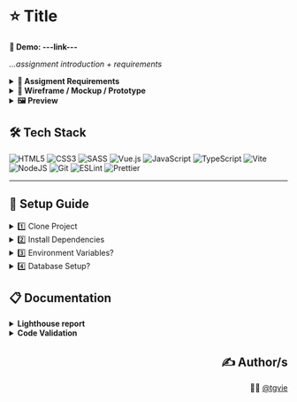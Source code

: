 # ⭐ Title

**🔗 Demo: ---link---**

*...assignment introduction + requirements*

<details>
<summary><strong>🧾 Assigment Requirements</strong></summary>

- **1**: ...requirement 1
- **2**: ...requirement 2
- **3**: ...requirement 3
- **4**: ...requirement 4
- **5**: ...requirement 5
</details>

<details>
<summary><strong>📐 Wireframe / Mockup / Prototype</strong></summary>

| 📐 | 📐 |
| --- | -- |
| ![-](---image---) | ![-](---image---) |

| 📐 | 📐 |
| --- | -- |
| ![-](---image---) | ![-](---image---) |

| 📐 | 📐 |
| --- | -- |
| ![-](---image---) | ![-](---image---) |
</details>

<details>
<summary><strong>🖼️ Preview</strong></summary>

| Desktop ☀️ | Desktop 🌑 |
| ------------------ | ------------------ | 
| ![Desktop Screenshot Light](---image---) | ![Desktop Screenshot Dark](---image---) |

| Tablet ☀️ | Tablet 🌑 |
| ----------------- | ---------------- | 
| ![Tablet Screenshot Light](---image---) | ![Tablet Screenshot Dark](---image---) |

| Phone ☀️ | Phone 🌑 |
| ---------------- | --------------- | 
| ![Phone Screenshot Light](---image---) | ![Phone Screenshot Dark](---image---) |
</details>

## 🛠️ Tech Stack
![HTML5](https://img.shields.io/badge/HTML5-%23E34F26.svg?style=flat&logo=html5&logoColor=white)
![CSS3](https://img.shields.io/badge/CSS3-%231572B6.svg?style=flat&logo=css3&logoColor=white)
![SASS](https://img.shields.io/badge/SASS-hotpink.svg?style=flat&logo=SASS&logoColor=white)
![Vue.js](https://img.shields.io/badge/Vue.js-%2335495e.svg?style=flat&logo=vuedotjs&logoColor=%234FC08D)
![JavaScript](https://img.shields.io/badge/JavaScript-%23323330.svg?style=flat&logo=javascript&logoColor=%23F7DF1E)
![TypeScript](https://img.shields.io/badge/TypeScript-%23007ACC.svg?style=flat&logo=typescript&logoColor=white)
![Vite](https://img.shields.io/badge/Vite-%23646CFF.svg?style=flat&logo=vite&logoColor=white)
![NodeJS](https://img.shields.io/badge/Node.js-6DA55F?style=flat&logo=node.js&logoColor=white)
![Git](https://img.shields.io/badge/Git-%23F05033.svg?style=flat&logo=git&logoColor=white)
![ESLint](https://img.shields.io/badge/ESLint-4B3263?style=flat&logo=eslint&logoColor=white)
![Prettier](https://img.shields.io/badge/Prettier-%23F7B93E.svg?style=flat&logo=prettier&logoColor=black)

<hr>

## 🔧 Setup Guide
<details>
<summary>1️⃣ Clone Project</summary>
  
```bash
git clone https://github.com/username/repo-name.git
cd repo-name
```
</details>

<details>
<summary>2️⃣ Install Dependencies</summary>
  
```bash
npm install
npm start
OR
pnpm install
pnpm start
OR
yarn install
yarn start
```
</details>

<details>
<summary>3️⃣ Environment Variables?</summary>

- Some projects require setting up environment variables, typically in a .env file.
</details>

<details>
<summary>4️⃣ Database Setup?</summary>

- If the project uses a database, it will need to set up: creating the database, running migrations, or seeding data.
</details>

## 📋 Documentation
<details>
<summary><strong>Lighthouse report</strong></summary>

| Desktop | Phone |
| ------- | ----- |
| ![Desktop Lighthouse Report](---image---) | ![Phone Lighthouse Report](---image---) |
</details>

<details>
<summary><strong>Code Validation</strong></summary>

| HTML | CSS |
| ---- | --- |
| ![HTML Validation](---image---) | ![CSS Validation](---image---) |
</details>

<div align="right">
  
## ✍️ Author/s
🧑‍💻 [@tgvie](https://github.com/tgvie)

</div>
